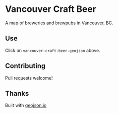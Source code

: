 Vancouver Craft Beer
====================

A map of breweries and brewpubs in Vancouver, BC.

Use
---

Click on `vancouver-craft-beer.geojson` above.

Contributing
------------

Pull requests welcome!

Thanks
------

Built with [geojson.io](http://geojson.io/)
